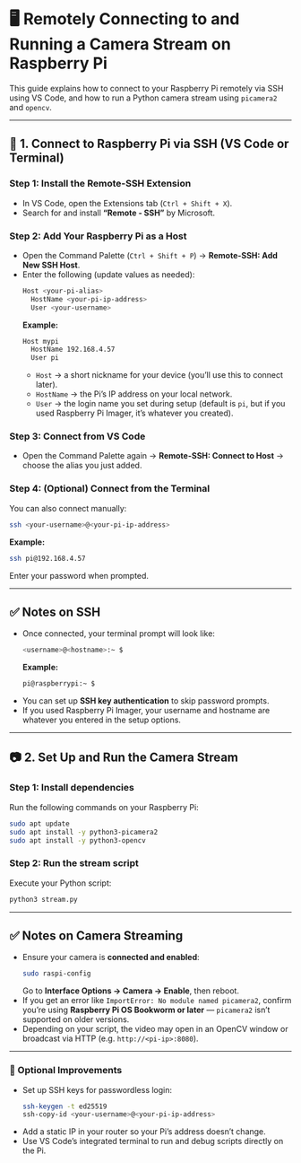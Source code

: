 # 🖥️ Remotely Connecting to and Running a Camera Stream on Raspberry Pi

This guide explains how to connect to your Raspberry Pi remotely via SSH using VS Code, and how to run a Python camera stream using `picamera2` and `opencv`.

---

## 🔗 1. Connect to Raspberry Pi via SSH (VS Code or Terminal)

### Step 1: Install the Remote-SSH Extension
- In VS Code, open the Extensions tab (`Ctrl + Shift + X`).
- Search for and install **“Remote - SSH”** by Microsoft.

### Step 2: Add Your Raspberry Pi as a Host
- Open the Command Palette (`Ctrl + Shift + P`) → **Remote-SSH: Add New SSH Host**.
- Enter the following (update values as needed):
  ```bash
  Host <your-pi-alias>
    HostName <your-pi-ip-address>
    User <your-username>
  ```
  **Example:**
  ```bash
  Host mypi
    HostName 192.168.4.57
    User pi
  ```
  - `Host` → a short nickname for your device (you’ll use this to connect later).  
  - `HostName` → the Pi’s IP address on your local network.  
  - `User` → the login name you set during setup (default is `pi`, but if you used Raspberry Pi Imager, it’s whatever you created).

### Step 3: Connect from VS Code
- Open the Command Palette again → **Remote-SSH: Connect to Host** → choose the alias you just added.

### Step 4: (Optional) Connect from the Terminal
You can also connect manually:
```bash
ssh <your-username>@<your-pi-ip-address>
```
**Example:**
```bash
ssh pi@192.168.4.57
```
Enter your password when prompted.

---

## ✅ Notes on SSH
- Once connected, your terminal prompt will look like:
  ```bash
  <username>@<hostname>:~ $
  ```
  **Example:**
  ```bash
  pi@raspberrypi:~ $
  ```
- You can set up **SSH key authentication** to skip password prompts.
- If you used Raspberry Pi Imager, your username and hostname are whatever you entered in the setup options.

---

## 📷 2. Set Up and Run the Camera Stream

### Step 1: Install dependencies
Run the following commands on your Raspberry Pi:
```bash
sudo apt update
sudo apt install -y python3-picamera2
sudo apt install -y python3-opencv
```

### Step 2: Run the stream script
Execute your Python script:
```bash
python3 stream.py
```

---

## ✅ Notes on Camera Streaming
- Ensure your camera is **connected and enabled**:
  ```bash
  sudo raspi-config
  ```
  Go to **Interface Options → Camera → Enable**, then reboot.
- If you get an error like `ImportError: No module named picamera2`, confirm you’re using **Raspberry Pi OS Bookworm or later** — `picamera2` isn’t supported on older versions.
- Depending on your script, the video may open in an OpenCV window or broadcast via HTTP (e.g. `http://<pi-ip>:8080`).

---

### 🧩 Optional Improvements
- Set up SSH keys for passwordless login:
  ```bash
  ssh-keygen -t ed25519
  ssh-copy-id <your-username>@<your-pi-ip-address>
  ```
- Add a static IP in your router so your Pi’s address doesn’t change.
- Use VS Code’s integrated terminal to run and debug scripts directly on the Pi.
